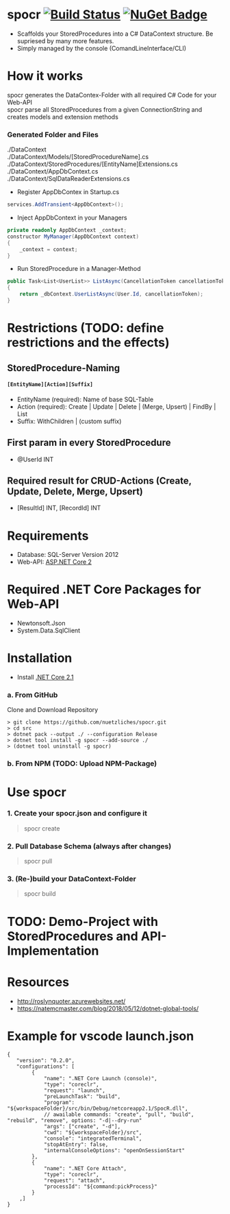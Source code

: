 # spocr [![Build Status](https://travis-ci.org/nuetzliches/spocr.svg?branch=master)](https://travis-ci.org/nuetzliches/spocr) [![NuGet Badge](https://buildstats.info/nuget/spocr)](https://www.nuget.org/packages/SpocR/)

- Scaffolds your StoredProcedures into a C# DataContext structure. Be supriesed by many more features.
- Simply managed by the console (ComandLineInterface/CLI)

# How it works
spocr generates the DataContex-Folder with all required C# Code for your Web-API<br>
spocr parse all StoredProcedures from a given ConnectionString and creates models and extension methods<br>

### Generated Folder and Files
./DataContext<br>
./DataContext/Models/[StoredProcedureName].cs<br>
./DataContext/StoredProcedures/[EntityName]Extensions.cs<br>
./DataContext/AppDbContext.cs<br>
./DataContext/SqlDataReaderExtensions.cs<br>

- Register AppDbContex in Startup.cs
```csharp
services.AddTransient<AppDbContext>();
```

- Inject AppDbContext in your Managers
```csharp
private readonly AppDbContext _context;
constructor MyManager(AppDbContext context) 
{ 
    _context = context;
}
```

- Run StoredProcedure in a Manager-Method
```csharp
public Task<List<UserList>> ListAsync(CancellationToken cancellationToken = default)
{
    return _dbContext.UserListAsync(User.Id, cancellationToken);
}
```

# Restrictions (TODO: define restrictions and the effects)

## StoredProcedure-Naming
#### `[EntityName][Action][Suffix]`
- EntityName (required): Name of base SQL-Table
- Action (required): Create | Update | Delete | (Merge, Upsert) | FindBy | List
- Suffix: WithChildren | (custom suffix)

## First param in every StoredProcedure
- @UserId INT

## Required result for CRUD-Actions (Create, Update, Delete, Merge, Upsert)
- [ResultId] INT, [RecordId] INT

# Requirements
- Database:     SQL-Server Version 2012
- Web-API:      [ASP.NET Core 2](https://docs.microsoft.com/en-us/aspnet/core/tutorials/first-web-api?view=aspnetcore-2.1)

# Required .NET Core Packages for Web-API
- Newtonsoft.Json
- System.Data.SqlClient

# Installation
- Install [.NET Core 2.1](https://www.microsoft.com/net/download)

### a. From GitHub
Clone and Download Repository

`> git clone https://github.com/nuetzliches/spocr.git`<br>
`> cd src`<br>
`> dotnet pack --output ./ --configuration Release`<br>
`> dotnet tool install -g spocr --add-source ./`<br>
`> (dotnet tool uninstall -g spocr)`<br>

### b. From NPM (TODO: Upload NPM-Package)

# Use spocr

### 1. Create your spocr.json and configure it
> spocr create

### 2. Pull Database Schema (always after changes)
> spocr pull

### 3. (Re-)build your DataContext-Folder
> spocr build

# TODO: Demo-Project with StoredProcedures and API-Implementation

# Resources
- http://roslynquoter.azurewebsites.net/
- https://natemcmaster.com/blog/2018/05/12/dotnet-global-tools/


# Example for vscode launch.json
```
{
   "version": "0.2.0",
   "configurations": [
        {
            "name": ".NET Core Launch (console)",
            "type": "coreclr",
            "request": "launch",
            "preLaunchTask": "build",
            "program": "${workspaceFolder}/src/bin/Debug/netcoreapp2.1/SpocR.dll",
            // awailable commands: "create", "pull", "build", "rebuild", "remove", options: "-d|--dry-run"
            "args": ["create", "-d"], 
            "cwd": "${workspaceFolder}/src",
            "console": "integratedTerminal",
            "stopAtEntry": false,
            "internalConsoleOptions": "openOnSessionStart"
        },
        {
            "name": ".NET Core Attach",
            "type": "coreclr",
            "request": "attach",
            "processId": "${command:pickProcess}"
        }
    ,]
}
```